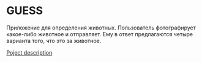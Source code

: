 # GUESS

Приложение для определения животных. Пользователь фотографирует какое-либо животное и отправляет. Ему в ответ предлагаются четыре варианта того, что это за животное.

[Poject description](https://github.com/Alex-Sidorov/GUESS/blob/master/GUESS_description.md)
